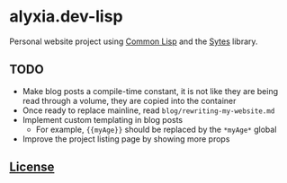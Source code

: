 # alyxia.dev-lisp

Personal website project using [Common Lisp](https://common-lisp.net/) and the [Sytes](https://lisperator.net/sytes/) library.

## TODO

- Make blog posts a compile-time constant, it is not like they are being read through a volume, they are copied into the container
- Once ready to replace mainline, read `blog/rewriting-my-website.md`
- Implement custom templating in blog posts
  - For example, `{{myAge}}` should be replaced by the `*myAge*` global
- Improve the project listing page by showing more props

## [License](./LICENSE)
